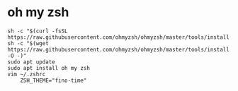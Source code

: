 # oh my zsh
	sh -c "$(curl -fsSL https://raw.githubusercontent.com/ohmyzsh/ohmyzsh/master/tools/install.sh)"
	sh -c "$(wget https://raw.githubusercontent.com/ohmyzsh/ohmyzsh/master/tools/install.sh -O -)"
	sudo apt update
	sudo apt install oh my zsh
	vim ~/.zshrc
		ZSH_THEME="fino-time"